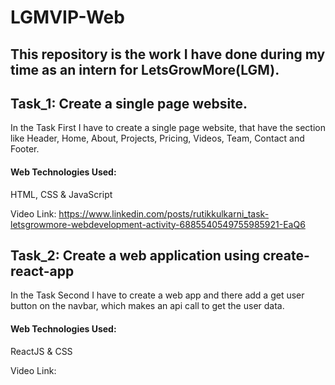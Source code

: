 # LGMVIP-Web

## This repository is the work I have done during my time as an intern for LetsGrowMore(LGM).

## Task_1: Create a single page website.
In the Task First I have to create a single page website, that have the section like Header, Home, About, Projects, Pricing, Videos, Team, Contact and Footer.

#### Web Technologies Used:
HTML,
CSS &
JavaScript

Video Link: https://www.linkedin.com/posts/rutikkulkarni_task-letsgrowmore-webdevelopment-activity-6885540549755985921-EaQ6

## Task_2: Create a web application using create-react-app
In the Task Second I have to create a web app and there add a get user button on the navbar, which makes an api call to get the user data.

#### Web Technologies Used:
ReactJS &
CSS

Video Link: 
